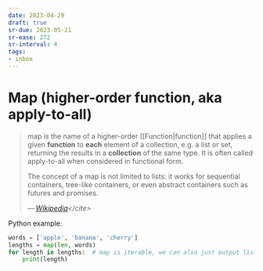 ```yaml
---
date: 2023-04-29
draft: true
sr-due: 2023-05-21
sr-ease: 272
sr-interval: 4
tags:
- inbox
---
```


# Map (higher-order function, aka apply-to-all)

> map is the name of a higher-order [[Function|function]]
> that applies a given **function** to **each** element of a collection, e.g. a
> list or set, returning the results in a **collection** of the same type. It is
> often called apply-to-all when considered in functional form.
>
> The concept of a map is not limited to lists: it works for sequential
> containers, tree-like containers, or even abstract containers such as futures
> and promises.
>
> — <cite>[Wikipedia](https://en.wikipedia.org/wiki/Map_\(higher-order_function\))</cite>

Python example:

```python
words = ['apple', 'banana', 'cherry']
lengths = map(len, words)
for length in lengths:  # map is iterable, we can also just output list
    print(length)
```
